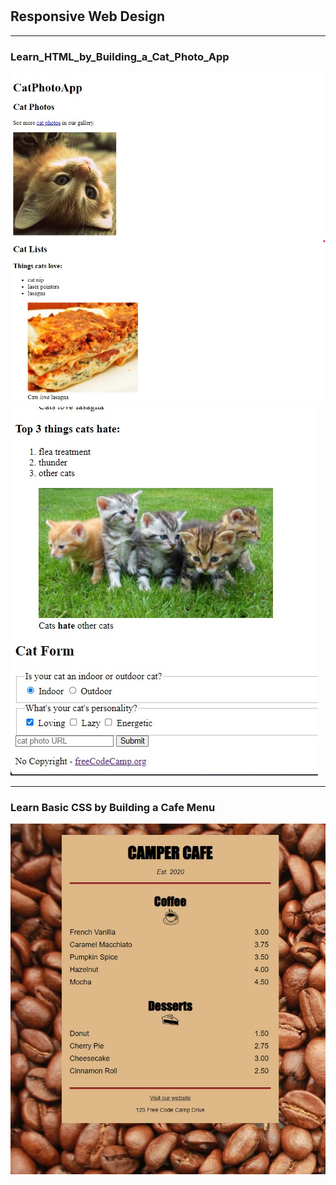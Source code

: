 #

## Responsive Web Design

---

### Learn_HTML_by_Building_a_Cat_Photo_App

![figure-1](./Learn_HTML_by_Building_a_Cat_Photo_App/img-1.jpg)
![figure-2](./Learn_HTML_by_Building_a_Cat_Photo_App/img-2.jpg)

---

### Learn Basic CSS by Building a Cafe Menu

![figure-3](./Learn%20Basic%20CSS%20by%20Building%20a%20Cafe%20Menu/img-1.jpg)
